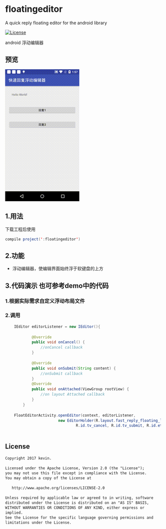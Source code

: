 # floatingeditor
A quick reply floating editor for the android library 

[![License](https://img.shields.io/badge/license-Apache%202-green.svg)](https://www.apache.org/licenses/LICENSE-2.0)

 android 浮动编辑器

## 预览
![](demo.gif)


## 1.用法
下载工程后使用
```java
compile project(':floatingeditor')
```

## 2.功能
 * 浮动编辑器，使编辑界面始终浮于软键盘的上方


## 3.代码演示 也可参考demo中的代码

### 1.根据实际需求自定义浮动布局文件

### 2.调用
```java
    IEditor editorListener = new IEditor(){

            @Override
            public void onCancel() {
                //onCancel callback
            }

            @Override
            public void onSubmit(String content) {
                //onSubmit callback
            }
            @Override
            public void onAttached(ViewGroup rootView) {
                //on layout Attached callback
            }
        }

    FloatEditorActivity.openEditor(context, editorListener,
                        new EditorHolder(R.layout.fast_reply_floating_layout,//Custom layout
                                R.id.tv_cancel, R.id.tv_submit, R.id.et_content));//The cancel view id,submit view id and The submit view id of The Custom layout.
                                
```

License
--------

    Copyright 2017 kevin.

    Licensed under the Apache License, Version 2.0 (the "License");
    you may not use this file except in compliance with the License.
    You may obtain a copy of the License at

       http://www.apache.org/licenses/LICENSE-2.0

    Unless required by applicable law or agreed to in writing, software
    distributed under the License is distributed on an "AS IS" BASIS,
    WITHOUT WARRANTIES OR CONDITIONS OF ANY KIND, either express or implied.
    See the License for the specific language governing permissions and
    limitations under the License.
